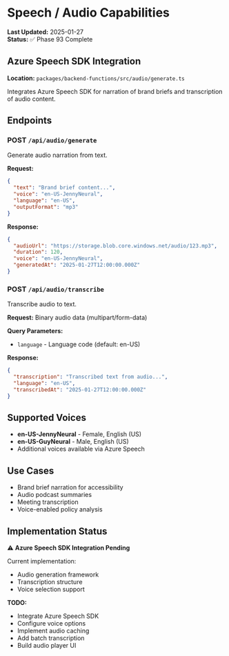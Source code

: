 # Speech / Audio Capabilities

**Last Updated:** 2025-01-27  
**Status:** ✅ Phase 93 Complete

## Azure Speech SDK Integration

**Location:** `packages/backend-functions/src/audio/generate.ts`

Integrates Azure Speech SDK for narration of brand briefs and transcription of audio content.

## Endpoints

### POST `/api/audio/generate`

Generate audio narration from text.

**Request:**

```json
{
  "text": "Brand brief content...",
  "voice": "en-US-JennyNeural",
  "language": "en-US",
  "outputFormat": "mp3"
}
```

**Response:**

```json
{
  "audioUrl": "https://storage.blob.core.windows.net/audio/123.mp3",
  "duration": 120,
  "voice": "en-US-JennyNeural",
  "generatedAt": "2025-01-27T12:00:00.000Z"
}
```

### POST `/api/audio/transcribe`

Transcribe audio to text.

**Request:** Binary audio data (multipart/form-data)

**Query Parameters:**

- `language` - Language code (default: en-US)

**Response:**

```json
{
  "transcription": "Transcribed text from audio...",
  "language": "en-US",
  "transcribedAt": "2025-01-27T12:00:00.000Z"
}
```

## Supported Voices

- **en-US-JennyNeural** - Female, English (US)
- **en-US-GuyNeural** - Male, English (US)
- Additional voices available via Azure Speech

## Use Cases

- Brand brief narration for accessibility
- Audio podcast summaries
- Meeting transcription
- Voice-enabled policy analysis

## Implementation Status

⚠️ **Azure Speech SDK Integration Pending**

Current implementation:

- Audio generation framework
- Transcription structure
- Voice selection support

**TODO:**

- Integrate Azure Speech SDK
- Configure voice options
- Implement audio caching
- Add batch transcription
- Build audio player UI
